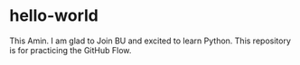 # hello-world
This Amin. I am glad to Join BU and excited to learn Python.
This repository is for practicing the GitHub Flow.
